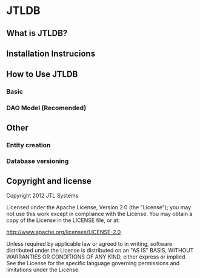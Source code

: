 JTLDB
=====

## What is JTLDB?

## Installation Instrucions

## How to Use JTLDB

### Basic

### DAO Model (Recomended)

## Other

### Entity creation

### Database versioning

## Copyright and license

Copyright 2012 JTL Systems

Licensed under the Apache License, Version 2.0 (the "License");
you may not use this work except in compliance with the License.
You may obtain a copy of the License in the LICENSE file, or at:

   http://www.apache.org/licenses/LICENSE-2.0

Unless required by applicable law or agreed to in writing, software
distributed under the License is distributed on an "AS IS" BASIS,
WITHOUT WARRANTIES OR CONDITIONS OF ANY KIND, either express or implied.
See the License for the specific language governing permissions and
limitations under the License.
